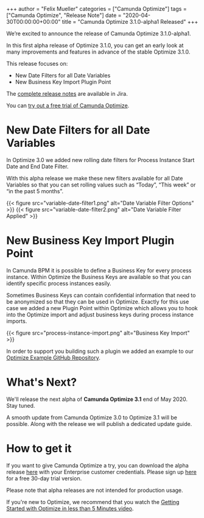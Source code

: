 +++
author = "Felix Mueller"
categories = ["Camunda Optimize"]
tags = ["Camunda Optimize", "Release Note"]
date = "2020-04-30T00:00:00+00:00"
title = "Camunda Optimize 3.1.0-alpha1 Released"
+++

We’re excited to announce the release of Camunda Optimize 3.1.0-alpha1.

In this first alpha release of Optimize 3.1.0, you can get an early look at many improvements and features in advance of the stable Optimize 3.1.0.

This release focuses on:

* New Date Filters for all Date Variables
* New Business Key Import Plugin Point

The [complete release notes](https://jira.camunda.com/secure/ReleaseNote.jspa?projectId=10730&version=16012) are available in Jira.


You can [try out a free trial of Camunda Optimize](#how-to-get-it).

# New Date Filters for all Date Variables

In Optimize 3.0 we added new rolling date filters for Process Instance Start Date and End Date Filter.

With this alpha release we make these new filters available for all Date Variables so that you can set rolling values such as “Today”, “This week” or “in the past 5 months”.

{{< figure src="variable-date-filter1.png" alt="Date Variable Filter Options" >}}
{{< figure src="variable-date-filter2.png" alt="Date Variable Filter Applied" >}}

# New Business Key Import Plugin Point

In Camunda BPM it is possible to define a Business Key for every process instance. Within Optimize the Business Keys are available so that you can identify specific process instances easily.

Sometimes Business Keys can contain confidential information that need to be anonymized so that they can be used in Optimize.
Exactly for this use case we added a new Plugin Point within Optimize which allows you to hook into the Optimize import and adjust business keys during process instance imports.

{{< figure src="process-instance-import.png" alt="Business Key Import" >}}

In order to support you building such a plugin we added an example to our [Optimize Example GitHub Repository](https://github.com/camunda/camunda-optimize-examples/tree/master/businesskey-import-plugin/).

# What's Next?

We'll release the next alpha of **Camunda Optimize 3.1** end of May 2020. Stay tuned.

A smooth update from Camunda Optimize 3.0 to Optimize 3.1 will be possible. Along with the release we will publish a dedicated update guide.

# How to get it

If you want to give Camunda Optimize a try, you can download the alpha release [here](https://docs.camunda.org/enterprise/download/#camunda-optimize) with your Enterprise customer credentials. Please sign up [here](https://camunda.com/download/enterprise/) for a free 30-day trial version.

Please note that alpha releases are not intended for production usage.

If you're new to Optimize, we recommend that you watch the [Getting Started with Optimize in less than 5 Minutes video](https://camunda.com/learn/videos/getting-started-optimize/).
